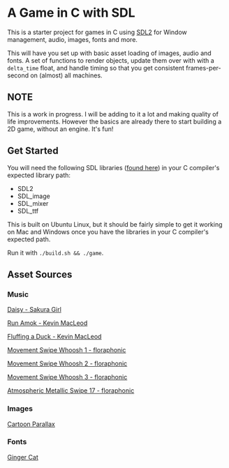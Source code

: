 # A Game in C with SDL

This is a starter project for games in C using [SDL2](https://wiki.libsdl.org) for Window management, audio, images, fonts and more.

This will have you set up with basic asset loading of images, audio and fonts. A set of functions to render objects, update them over with with a `delta_time` float, and handle timing so that you get consistent frames-per-second on (almost) all machines.

## NOTE

This is a work in progress. I will be adding to it a lot and making quality of life improvements. However the basics are already there to start building a 2D game, without an engine. It's fun!

## Get Started

You will need the following SDL libraries ([found here](https://wiki.libsdl.org/SDL2/Libraries)) in your C compiler's expected library path:

- SDL2
- SDL_image
- SDL_mixer
- SDL_ttf

This is built on Ubuntu Linux, but it should be fairly simple to get it working on Mac and Windows once you have the libraries in your C compiler's expected path.

Run it with `./build.sh && ./game`.

## Asset Sources

### Music

[Daisy - Sakura Girl](https://www.chosic.com/download-audio/58136/)

[Run Amok - Kevin MacLeod](https://www.chosic.com/download-audio/39324/)

[Fluffing a Duck - Kevin MacLeod](https://www.chosic.com/download-audio/27248/)

[Movement Swipe Whoosh 1 - floraphonic](https://pixabay.com/users/floraphonic-38928062/)

[Movement Swipe Whoosh 2 - floraphonic](https://pixabay.com/users/floraphonic-38928062/)

[Movement Swipe Whoosh 3 - floraphonic](https://pixabay.com/users/floraphonic-38928062/)

[Atmospheric Metallic Swipe 17 - floraphonic](https://pixabay.com/users/floraphonic-38928062/)

### Images

[Cartoon Parallax](https://craftpix.net/freebies/free-cartoon-parallax-2d-backgrounds/)

### Fonts

[Ginger Cat](https://www.dafont.com/ginger-cat.font)

